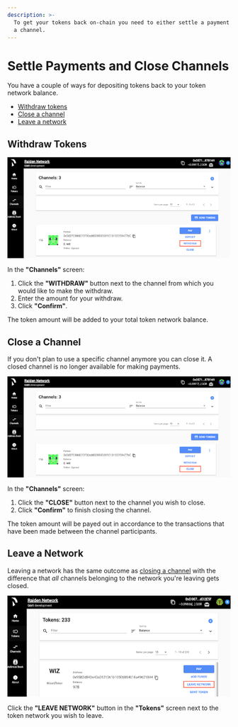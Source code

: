 ```yaml
---
description: >-
  To get your tokens back on-chain you need to either settle a payment or close
  a channel.
---
```


# Settle Payments and Close Channels

You have a couple of ways for depositing tokens back to your token network balance.

* [Withdraw tokens](close-channels-and-settle-payments.md#withdraw-tokens)
* [Close a channel](close-channels-and-settle-payments.md#close-a-channel)
* [Leave a network](close-channels-and-settle-payments.md#leave-a-network)

## Withdraw Tokens

![](../.gitbook/assets/web_ui_withdraw_tokens.png)

In the **"Channels"** screen:

1. Click the **"WITHDRAW"** button next to the channel from which you would like to make the withdraw.
2. Enter the amount for your withdraw.
3. Click **"Confirm"**.

The token amount will be added to your total token network balance.

## Close a Channel

If you don't plan to use a specific channel anymore you can close it. A closed channel is no longer available for making payments.

![](../.gitbook/assets/web_ui_close_channel.png)

In the **"Channels"** screen:

1. Click the **"CLOSE"** button next to the channel you wish to close.
2. Click **"Confirm"** to finish closing the channel.

The token amount will be payed out in accordance to the transactions that have been made between the channel participants.

## Leave a Network

Leaving a network has the same outcome as [closing a channel](close-channels-and-settle-payments.md#close-a-channel) with the difference that _all_ channels belonging to the network you're leaving gets closed.

![](../.gitbook/assets/web_ui_leave_network%20%281%29.png)

Click the **"LEAVE NETWORK"** button in the **"Tokens"** screen next to the token network you wish to leave.

